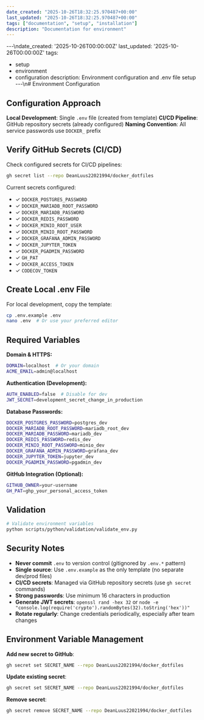 ```yaml
---
date_created: "2025-10-26T18:32:25.970487+00:00"
last_updated: "2025-10-26T18:32:25.970487+00:00"
tags: ["documentation", "setup", "installation"]
description: "Documentation for environment"
---
```


---\ndate_created: '2025-10-26T00:00:00Z'
last_updated: '2025-10-26T00:00:00Z'
tags:

- setup
- environment
- configuration
  description: Environment configuration and .env file setup
  ---\n# Environment Configuration

## Configuration Approach

**Local Development**: Single `.env` file (created from template)
**CI/CD Pipeline**: GitHub repository secrets (already configured)
**Naming Convention**: All service passwords use `DOCKER_` prefix

## Verify GitHub Secrets (CI/CD)

Check configured secrets for CI/CD pipelines:

```bash
gh secret list --repo DeanLuus22021994/docker_dotfiles
```

Current secrets configured:

- ✓ `DOCKER_POSTGRES_PASSWORD`
- ✓ `DOCKER_MARIADB_ROOT_PASSWORD`
- ✓ `DOCKER_MARIADB_PASSWORD`
- ✓ `DOCKER_REDIS_PASSWORD`
- ✓ `DOCKER_MINIO_ROOT_USER`
- ✓ `DOCKER_MINIO_ROOT_PASSWORD`
- ✓ `DOCKER_GRAFANA_ADMIN_PASSWORD`
- ✓ `DOCKER_JUPYTER_TOKEN`
- ✓ `DOCKER_PGADMIN_PASSWORD`
- ✓ `GH_PAT`
- ✓ `DOCKER_ACCESS_TOKEN`
- ✓ `CODECOV_TOKEN`

## Create Local .env File

For local development, copy the template:

```bash
cp .env.example .env
nano .env  # Or use your preferred editor
```

## Required Variables

**Domain & HTTPS:**

```bash
DOMAIN=localhost  # Or your domain
ACME_EMAIL=admin@localhost
```

**Authentication (Development):**

```bash
AUTH_ENABLED=false  # Disable for dev
JWT_SECRET=development_secret_change_in_production
```

**Database Passwords:**

```bash
DOCKER_POSTGRES_PASSWORD=postgres_dev
DOCKER_MARIADB_ROOT_PASSWORD=mariadb_root_dev
DOCKER_MARIADB_PASSWORD=mariadb_dev
DOCKER_REDIS_PASSWORD=redis_dev
DOCKER_MINIO_ROOT_PASSWORD=minio_dev
DOCKER_GRAFANA_ADMIN_PASSWORD=grafana_dev
DOCKER_JUPYTER_TOKEN=jupyter_dev
DOCKER_PGADMIN_PASSWORD=pgadmin_dev
```

**GitHub Integration (Optional):**

```bash
GITHUB_OWNER=your-username
GH_PAT=ghp_your_personal_access_token
```

## Validation

```bash
# Validate environment variables
python scripts/python/validation/validate_env.py
```

## Security Notes

- **Never commit** `.env` to version control (gitignored by `.env.*` pattern)
- **Single source**: Use `.env.example` as the only template (no separate dev/prod files)
- **CI/CD secrets**: Managed via GitHub repository secrets (use `gh secret` commands)
- **Strong passwords**: Use minimum 16 characters in production
- **Generate JWT secrets**: `openssl rand -hex 32` or `node -e "console.log(require('crypto').randomBytes(32).toString('hex'))"`
- **Rotate regularly**: Change credentials periodically, especially after team changes

## Environment Variable Management

**Add new secret to GitHub**:

```bash
gh secret set SECRET_NAME --repo DeanLuus22021994/docker_dotfiles
```

**Update existing secret**:

```bash
gh secret set SECRET_NAME --repo DeanLuus22021994/docker_dotfiles
```

**Remove secret**:

```bash
gh secret remove SECRET_NAME --repo DeanLuus22021994/docker_dotfiles
```
